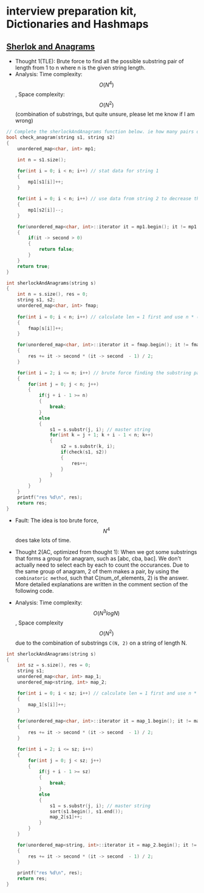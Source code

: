 # interview preparation kit, Dictionaries and Hashmaps

## [Sherlok and Anagrams](https://www.hackerrank.com/challenges/sherlock-and-anagrams/problem?h_l=interview&playlist_slugs%5B%5D=interview-preparation-kit&playlist_slugs%5B%5D=dictionaries-hashmaps) 

* Thought 1(TLE): Brute force to find all the possible substring pair of length from 1 to n where n is the given string length. 
* Analysis: Time complexity: $$O(N^4)$$, Space complexity: $$O(N^2)$$ (combination of substrings, but quite unsure, please let me know if I am wrong) 
```cpp
// Complete the sherlockAndAnagrams function below. ie how many pairs of substring anagrams??
bool check_anagram(string s1, string s2)
{
    unordered_map<char, int> mp1;

    int n = s1.size();

    for(int i = 0; i < n; i++) // stat data for string 1
    {
        mp1[s1[i]]++;
    }

    for(int i = 0; i < n; i++) // use data from string 2 to decrease the frequency of characters, if all are zero, then anagrams are matched.
    {
        mp1[s2[i]]--;
    }

    for(unordered_map<char, int>::iterator it = mp1.begin(); it != mp1.end(); it++)
    {
        if(it -> second > 0)
        {
            return false;
        }
    }
    return true;
}

int sherlockAndAnagrams(string s) 
{
    int n = s.size(), res = 0;
    string s1, s2;
    unordered_map<char, int> fmap;
    
    for(int i = 0; i < n; i++) // calculate len = 1 first and use n * (n - 1) / 2 to save time
    {
        fmap[s[i]]++;
    }

    for(unordered_map<char, int>::iterator it = fmap.begin(); it != fmap.end(); it++)
    {
        res += it -> second * (it -> second  - 1) / 2;
    }

    for(int i = 2; i <= n; i++) // brute force finding the substring pairds starting from len 1 to len size - 1 
    {
        for(int j = 0; j < n; j++)
        {
            if(j + i - 1 >= n)
            {
                break;
            }
            else
            {
                s1 = s.substr(j, i); // master string
                for(int k = j + 1; k + i - 1 < n; k++)
                {
                    s2 = s.substr(k, i);
                    if(check(s1, s2))
                    {
                        res++;
                    }
                }
            }
        }
    }
    printf("res %d\n", res);
    return res;
}
```
* Fault: The idea is too brute force, $$N^4$$ does take lots of time.
* Thought 2(AC, optimized from thought 1): When we got some substrings that forms a group for anagram, such as [abc, cba, bac]. We don't actually need to select each by each to count the occurances. Due to the same group of anagram, 2 of them makes a pair, by using the `combinatoric method`, such that C(num_of_elements, 2) is the answer. More detailed explanations are written in the comment section of the following code.

* Analysis: Time complexity: $$O(N^3 log N)$$, Space complexity $$O(N^2)$$ due to the combination of substrings `C(N, 2)` on a string of length N. 
 
```cpp
int sherlockAndAnagrams(string s) 
{
    int sz = s.size(), res = 0;
    string s1;
    unordered_map<char, int> map_1;
    unordered_map<string, int> map_2;

    for(int i = 0; i < sz; i++) // calculate len = 1 first and use n * (n - 1) / 2 to save time
    {
        map_1[s[i]]++;
    }

    for(unordered_map<char, int>::iterator it = map_1.begin(); it != map_1.end(); it++)
    {
        res += it -> second * (it -> second  - 1) / 2;
    }

    for(int i = 2; i <= sz; i++)
    {
        for(int j = 0; j < sz; j++)
        {
            if(j + i - 1 >= sz)
            {
                break;
            }
            else
            {
                s1 = s.substr(j, i); // master string
                sort(s1.begin(), s1.end());
                map_2[s1]++;
            }
        }
    }

    for(unordered_map<string, int>::iterator it = map_2.begin(); it != map_2.end(); it++)
    {
        res += it -> second * (it -> second  - 1) / 2;
    }

    printf("res %d\n", res);
    return res;
}

```
